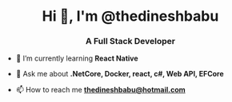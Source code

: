 <h1 align="center">Hi 👋, I'm @thedineshbabu</h1>
<h3 align="center">A Full Stack Developer</h3>

- 🌱 I’m currently learning **React Native**

- 💬 Ask me about **.NetCore, Docker, react, c#, Web API, EFCore**

- 📫 How to reach me **thedineshbabu@hotmail.com**

